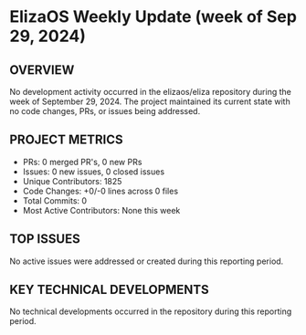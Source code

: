 # ElizaOS Weekly Update (week of Sep 29, 2024)

## OVERVIEW
No development activity occurred in the elizaos/eliza repository during the week of September 29, 2024. The project maintained its current state with no code changes, PRs, or issues being addressed.

## PROJECT METRICS
- PRs: 0 merged PR's, 0 new PRs
- Issues: 0 new issues, 0 closed issues
- Unique Contributors: 1825
- Code Changes: +0/-0 lines across 0 files
- Total Commits: 0
- Most Active Contributors: None this week

## TOP ISSUES
No active issues were addressed or created during this reporting period.

## KEY TECHNICAL DEVELOPMENTS
No technical developments occurred in the repository during this reporting period.